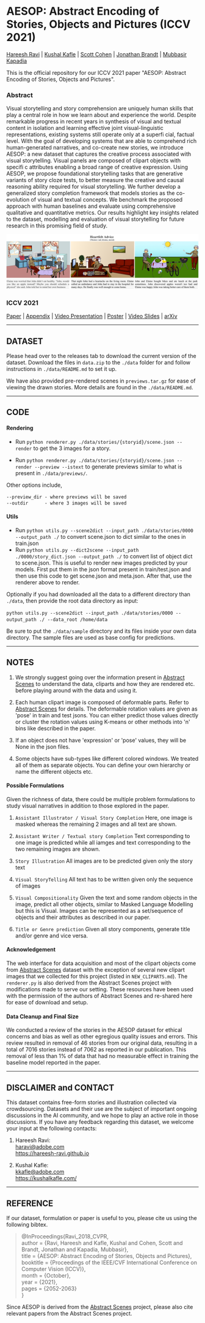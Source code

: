 # AESOP: Abstract Encoding of Stories, Objects and Pictures (ICCV 2021)
[Hareesh Ravi](https://hareesh-ravi.github.io/) | [Kushal Kafle](https://kushalkafle.com/) | [Scott Cohen](https://research.adobe.com/person/scott-cohen/) | [Jonathan Brandt](https://research.adobe.com/person/jonathan-brandt/) | [Mubbasir Kapadia](https://ivi.cs.rutgers.edu/) <br>

This is the official repository for our ICCV 2021 paper "AESOP: Abstract Encoding of Stories, Objects and Pictures". <br> 

### Abstract
Visual storytelling and story comprehension are uniquely human skills that play a central role in how we learn about and experience the world. Despite remarkable progress in recent years in synthesis of visual and textual content in isolation and learning effective joint visual-linguistic representations, existing systems still operate only at a superfi cial, factual level. With the goal of developing systems that are able to comprehend rich human-generated narratives, and co-create new stories, we introduce AESOP: a new dataset that captures the creative process associated with visual storytelling. Visual panels are composed of clipart objects with specifi c attributes enabling a broad range of creative expression. Using AESOP, we propose foundational storytelling tasks that are generative variants of story cloze tests, to better measure the creative and causal reasoning ability required for visual storytelling. We further develop a generalized story completion framework that models stories as the co-evolution of visual and textual concepts. We benchmark the proposed approach with human baselines and evaluate using comprehensive qualitative and quantitative metrics. Our results highlight key insights related to the dataset, modelling and evaluation of visual storytelling for future research in this promising field of study.

![](./iccv2021/aesop_example.png)

### ICCV 2021

[Paper](https://openaccess.thecvf.com/content/ICCV2021/papers/Ravi_AESOP_Abstract_Encoding_of_Stories_Objects_and_Pictures_ICCV_2021_paper.pdf) | [Appendix](https://openaccess.thecvf.com/content/ICCV2021/supplemental/Ravi_AESOP_Abstract_Encoding_ICCV_2021_supplemental.pdf) | [Video Presentation](https://youtu.be/ygGzY1DSSMk) | [Poster](./iccv2021/AESOP_ICCV2021_POSTER.pdf) | [Video Slides](./iccv2021/AESOP_ICCV2021_SLIDES.pdf) | [arXiv]() <br>

---

## DATASET 

Please head over to the releases tab to download the current version of the dataset. 
Download the files in `data.zip` to the  `./data` folder for and follow instructions in `./data/README.md` to set it up.

We have also provided pre-rendered scenes in `previews.tar.gz` for ease of viewing the drawn stories. More details are
found in the `./data/README.md`. 

---

## CODE

#### Rendering

- Run `python renderer.py ./data/stories/{storyid}/scene.json --render` to get the 3 images for a story. 

- Run `python renderer.py ./data/stories/{storyid}/scene.json --render --preview --istext`
to generate previews similar to what is present in `./data/previews/`.  

Other options include,
```
--preview_dir - where previews will be saved
--outdir      - where 3 images will be saved
```
#### Utils

- Run `python utils.py --scene2dict --input_path ./data/stories/0000 --output_path ./` to convert scene.json to dict similar to the ones in train.json
- Run `python utils.py --dict2scene --input_path ./0000/story_dict.json --output_path ./` to convert list of object dict to scene.json. This is useful to render new images predicted by your models. First put them in the json format present in train/test.json and then use this code to get scene.json and meta.json. After that, use the renderer above to render.

Optionally if you had downloaded all the data to a different directory than `./data`, then provide the root data directory as input:

`python utils.py --scene2dict --input_path ./data/stories/0000 --output_path ./ --data_root /home/data`

Be sure to put the `./data/sample` directory and its files inside your own data directory. The sample files are used as base config for predictions.

---

## NOTES

1. We strongly suggest going over the information present in [Abstract Scenes](https://github.com/GT-Vision-Lab/abstract_scenes_v002) to understand the data, cliparts and how they are rendered etc. before playing around with the data and using it. 

2. Each human clipart image is composed of deformable parts. Refer to [Abstract Scenes](https://github.com/GT-Vision-Lab/abstract_scenes_v002) for details. The deformable rotation values are given as 'pose' in train and test jsons. You can either predict those values directly or cluster the rotation values using K-means or other methods into 'n' bins like described in the paper. 

3. If an object does not have 'expression' or 'pose' values, they will be None in the json files. 

4. Some objects have sub-types like different colored windows. We treated all of them as separate objects. You can define your own hierarchy or name the different objects etc.

#### Possible Formulations

Given the richness of data, there could be multiple problem formulations to study visual narratives in addition to those 
explored in the paper. 

1. `Assistant Illustrator / Visual Story Completion`
Here, one image is masked whereas the remaining 2 images and all text are shown.

2. `Assistant Writer / Textual story Completion`
Text corresponding to one image is predicted while all iamges and text corresponding to the two remaining images are shown. 
  
3. `Story Illustration`
All images are to be predicted given only the story text
  
4. `Visual StoryTelling`
All text has to be written given only the sequence of images
  
5. `Visual Compositionality`
Given the text and some random objects in the image, predict all other objects, similar to Masked Language Modelling but this is Visual. Images can be represented as a set/sequence of objects and their attributes as described in our paper. 
  
6. `Title or Genre prediction`
Given all story components, generate title and/or genre and vice versa.

#### Acknowledgement
The web interface for data acquisition and most of the clipart objects come from [Abstract Scenes](https://github.com/GT-Vision-Lab/abstract_scenes_v002) dataset with the exception of several new clipart images that we collected for this project (listed in `NEW_CLIPARTS.md`). The `renderer.py` is also derived from the Abstract Scenes project with modifications made to serve  our setting. These resources have been used with the permission of the authors of Abstract Scenes and re-shared here for ease of download and setup.

#### Data Cleanup and Final Size

We conducted a review of the stories in the AESOP dataset for ethical concerns and bias as well as other egregious quality issues and errors. This review resulted in removal of 46 stories from our original data, resulting in a total of 7016 stories instead of 7062 as reported in our publication. This removal of less than 1% of data that had no measurable effect in training the baseline model reported in the paper.

---

## DISCLAIMER and CONTACT

This dataset contains free-form stories and illustration collected via crowdsourcing. Datasets and their use are the subject of important ongoing discussions in the AI community, and we hope to play an active role in those discussions. If you have any feedback regarding this dataset, we welcome your input at the following contacts:

1. Hareesh Ravi: <br>
   haravi@adobe.com <br>
   https://hareesh-ravi.github.io <br>

2. Kushal Kafle: <br>
   kkafle@adobe.com <br>
   https://kushalkafle.com/ <br>
   
---

## REFERENCE
If our dataset, formulation or paper is useful to you, please cite us using the following bibtex.

>@InProceedings{Ravi_2018_CVPR, <br>
>author = {Ravi, Hareesh and Kafle, Kushal and Cohen, Scott and Brandt, Jonathan and Kapadia, Mubbasir}, <br>
>title = {AESOP: Abstract Encoding of Stories, Objects and Pictures}, <br>
>booktitle = {Proceedings of the IEEE/CVF International Conference on Computer Vision (ICCV)}, <br>
>month = {October}, <br>
>year = {2021}, <br>
>pages = {2052-2063} <br>
>}

Since AESOP is derived from the [Abstract Scenes](https://github.com/GT-Vision-Lab/abstract_scenes_v002) project, please also cite relevant papers from the Abstract Scenes project.
